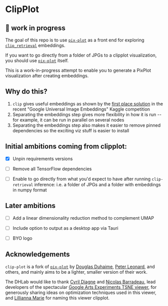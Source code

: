 # ClipPlot

## 🚧 work in progress

The goal of this repo is to use [`pix-plot`](https://github.com/YaleDHLab/pix-plot) as a front end for exploring [`clip_retrieval`](https://github.com/rom1504/clip-retrieval) embeddings.

If you want to go directly from a folder of JPGs to a clipplot visualization, you should use [`pix-plot`](https://github.com/YaleDHLab/pix-plot) itself.

This is a work-in-progress attempt to enable you to generate a PixPlot visualization after creating embeddings.

## Why do this?

1. `clip` gives useful embeddings as shown by the [first place solution](https://www.kaggle.com/competitions/google-universal-image-embedding/discussion/359316) in the recent "Google Universal Image Embeddings" Kaggle competition
2. Separating the embeddings step gives more flexibility in how it is run -- for example, it can be run in parallel on several nodes
3. Separating the embeddings step also makes it easier to remove pinned dependencies so the exciting viz stuff is easier to install

## Initial ambitions coming from clipplot:

- [x] Unpin requirements versions
- [ ] Remove all TensorFlow dependencies
- [ ] Enable to go directly from what you'd expect to have after running `clip-retrieval` inference: i.e. a folder of JPGs and a folder with embeddings in numpy format


## Later ambitions

- [ ] Add a linear dimensionality reduction method to complement UMAP
- [ ] Include option to output as a desktop app via Tauri
- [ ] BYO logo


## Acknowledgements

`clip-plot` is a fork of [`pix-plot`](https://github.com/YaleDHLab/pix-plot) by [Douglas Duhaime](https://github.com/duhaime), [Peter Leonard](https://github.com/pleonard212), and others, and mainly aims to be a lighter, smaller version of their work.

The DHLab would like to thank [Cyril Diagne](http://cyrildiagne.com/) and [Nicolas Barradeau](http://barradeau.com), lead developers of the spectacular [Google Arts Experiments TSNE viewer](https://artsexperiments.withgoogle.com/tsnemap/), for generously sharing ideas on optimization techniques used in this viewer, and [Lillianna Marie](https://github.com/lilliannamarie) for naming this viewer clipplot.
